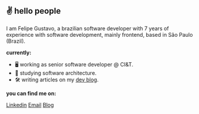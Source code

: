 ## ✌️ hello people

I am Felipe Gustavo, a brazilian software developer with 7 years of experience with software development, mainly frontend, based in São Paulo (Brazil).

**currently:**

- 🖥 working as senior software developer @ CI&T.
- 📔 studying software architecture.
- 🛠 writing articles on my [dev blog](https://www.felgus.dev).

**you can find me on:**

<a href="https://www.linkedin.com/in/felipegustavos/">Linkedin</a>
<a href="mailto:felipegdas07@gmail.com">Email</a>
<a href="https://www.felgus.dev/blog">Blog</a>
